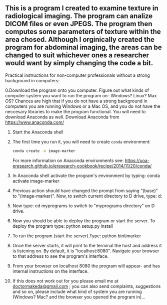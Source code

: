 This is a program I created to examine texture in radiological imaging. 
The program can analize DICOM files or even JPEGS. 
The program then computes some parameters of texture within the area chosed.
Although I orginically created the program for abdominal imaging, the areas can be changed to suit whichever ones a researcher would want by simply changing the code a bit. 
-
Practical instructions for non-computer professionals without a strong background in computers:

0.Download the program onto you computer. 
Figure out what kinds of computer system you want to run the program on- Windows? Linux? Max OS?
Chances are high that if you do not have a strong background in computers you are running Windows or a Mac OS, and you do not have the neccesary libraries to make the program functional. You will need to download Anaconda as well. 
Download Anaconda from https://www.anaconda.com/

1. Start the Anaconda shell
2. The first time you run it, you will need to create `conda` environment:
   ``` sh
   conda create -n image-marker
   ```
   For more information on Anaconda environments see: 
   https://uoa-eresearch.github.io/eresearch-cookbook/recipe/2014/11/20/conda/
3. In Anaconda shell activate the program's environment by typing:
   conda activate image-marker
4. Previous action should have changed the prompt from saying "(base)"
to "(image-marker)".  Now, to switch current directory to D drive, type:
   d:
   
5. Now type:
   cd myprograms
   to switch to "myprograms directory" on D drive.
6. Now you should be able to deploy the program or start the server. To deploy the program type:
   python setup.py install
7. To run the program (start the server).Type:
     python bin\imarker
8. Once the server starts, it will print to the terminal the host and
address it is listening on.
   By default, it is "localhost:8080".  Navigate your browser to that
address to see the
   program's interface.
9. From your browser on localhost 8080 the program will appear- and has internal instructions on the interface.   
   
10. If this does not work out for you please email me at doctormakeda@gmail.com ; you can also send complaints, suggestions and so on, please include what kind of system you are running (Windows? Mac? and the browser you opened the program in)...
